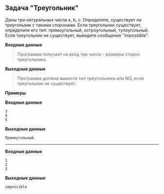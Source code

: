 ## Задача "Треугольник"

Даны три натуральных числа a, b, c. Определите, существует ли треугольник с такими сторонами. Если треугольник существует, определите его тип: прямоугольный, остроугольный, тупоугольный. Если треугольник не существует, выведите сообщение "impossible".

**Входные данные**

>Программа получает на вход три числа - размеры сторон треугольника.

**Выходные данные**

>Программа должна вывести тип треугольника или NO, если треугольник не существует.

**Примеры**

**Входные данные**
```
3
4
5
```
**Выходные данные**
```
Прямоугольный
```
---
**Входные данные**
```
1
2
3
```
**Выходные данные**
```
impossible
```